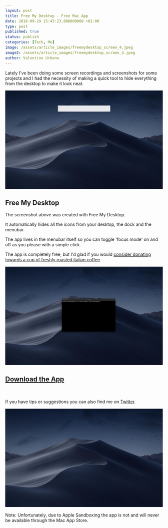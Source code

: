 ```yaml
---
layout: post
title: Free My Desktop - Free Mac App
date: 2018-09-29 15:43:23.000000000 +01:00
type: post
published: true
status: publish
categories: [Tech, Me]
image: /assets/article_images/freemydesktop_screen_4.jpeg
image2: /assets/article_images/freemydesktop_screen_4.jpeg
author: Valentino Urbano
---
```


Lately I've been doing some screen recordings and screenshots for some projects and I had the necessity of making a quick tool to hide everything from the desktop to make it look neat.

![Free My Desktop](/assets/article_images/freemydesktop_screen_1.jpeg)

## Free My Desktop

The screenshot above was created with Free My Desktop.

It automatically hides all the icons from your desktop, the dock and the menubar.

The app lives in the menubar itself so you can toggle 'focus mode' on and off as you please with a simple click.

The app is completely free, but I'd glad if you would [consider donating towards a cup of freshly roasted italian coffee][1].

![Free My Desktop](/assets/article_images/freemydesktop_screen_2.jpeg)

## [Download the App][2]

<br><br>If you have tips or suggestions you can also find me on [Twitter][3].

![Free My Desktop](/assets/article_images/freemydesktop_screen_3.jpeg)

Note: Unfortunately, due to Apple Sandboxing the app is not and will never be available through the Mac App Store.

[1]: https://www.paypal.me/vale93
[2]: /apps/mac/freemydesktop/
[3]: https://twitter.com/valentinourbano
